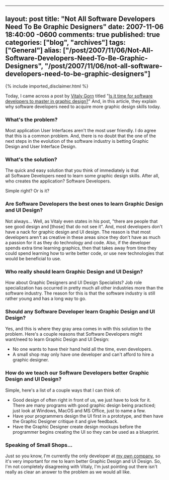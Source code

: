   ---
  layout: post
  title: "Not All Software Developers Need To Be Graphic Designers"
  date: 2007-11-06 18:40:00 -0600
  comments: true
  published: true
  categories: ["blog", "archives"]
  tags: ["General"]
  alias: ["/post/2007/11/06/Not-All-Software-Developers-Need-To-Be-Graphic-Designers", "/post/2007/11/06/not-all-software-developers-need-to-be-graphic-designers"]
  ---
<!-- more -->
{% include imported_disclaimer.html %}
<P>Today, I came across a post by <A href="http://vitalygorn.com/">Vitaly Gorn</A>&nbsp;titled "<A href="http://vitalygorn.com/blog/post/2007/11/Is-it-time-for-software-developers-to-master-in-graphic-design.aspx">Is it time for software developers to master in graphic design?</A>" And, in this article, they explain why software developers need to acquire more graphic design skills today.</P>
<H3>What's the problem?</H3>
<P>Most application User Interfaces aren't the most user friendly. I do agree that this is a common problem. And, there is no doubt that the one of the next steps in the evolution of the&nbsp;software industry is betting Graphic Design and User Interface Design.</P>
<H3>What's the solution?</H3>
<P>The quick and easy solution that you think of immediately is that all&nbsp;Software Developers&nbsp;need to learn some graphic design skills. After all, who creates the application? Software Developers.</P>
<P>Simple right? Or is it?</P>
<H3>Are Software Developers the best&nbsp;ones to learn Graphic Design and UI Design?</H3>
<P>Not always... Well, as Vitaly even states in his post, "there are people that see good design and [those] that do not see it". And, most developers don't have a nack for graphic design and UI design. The reason is that most developers aren't as creative in these areas since they don't have as much a passion for it as they do technology and code. Also, if the developer spends extra time learning graphics, then that takes away from time they could spend learning how to write better code, or use new technologies that would be beneficial to use.</P>
<H3>Who really should learn Graphic Design and UI Design?</H3>
<P>How about Graphic Designers and UI Design Specialists? Job role specialization has occurred in pretty much all other industries more than the software industry. The reason for this is that the software industry is still rather young and has a long way to go.</P>
<H3>Should any Software Developer learn Graphic Design and UI Design?</H3>
<P>Yes, and this is where they gray area comes in with this solution to the problem. Here's a couple reasons that Software Developers might want/need to learn Graphic Design and UI Design:</P>
<UL>
<LI>No one wants to have their hand held all the time, even developers.</LI>
<LI>A small shop may only have one developer and can't afford to hire a graphic designer.</LI></UL>
<H3>How do we teach our Software Developers better Graphic Design and UI Design?</H3>
<P>Simple, here's a list of a couple ways that I can think of:</P>
<UL>
<LI>Good design of often right in front of us, we just have to look for it. There are many programs with good&nbsp;graphic design being practiced; just look at Windows, MacOS and MS Office, just to name a few.</LI>
<LI>Have your programmers design the UI first in a prototype, and then have the Graphic Designer critique it and give feedback.</LI>
<LI>Have the Graphic Designer create design mockups before the programmer begins creating the UI so they can be used as a blueprint.</LI></UL>
<H3>Speaking of Small Shops...</H3>
<P>Just so you know, I'm currently the only developer at <A href="http://simplovation.com/">my own company</A>, so it's very important for me to learn better Graphic Design and UI Design. So, I'm not completely disagreeing with Vitaly, I'm just pointing out there isn't really as clear an answer to the problem as we would all like.</P>
